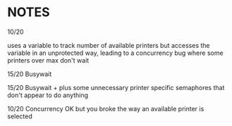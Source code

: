 # NOTES

10/20

uses a variable to track number of available printers but accesses the
variable in an unprotected way, leading to a concurrency bug where
some printers over max don't wait

15/20 Busywait

15/20 Busywait + plus some unnecessary printer specific semaphores that don't appear to do anything

10/20 Concurrency OK but you broke the way an available printer is selected

